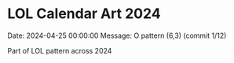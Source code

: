 # LOL Calendar Art 2024

Date: 2024-04-25 00:00:00
Message: O pattern (6,3) (commit 1/12)

Part of LOL pattern across 2024
